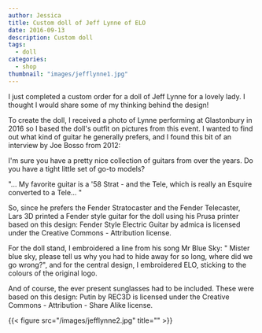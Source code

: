 ```yaml
---
author: Jessica
title: Custom doll of Jeff Lynne of ELO
date: 2016-09-13
description: Custom doll
tags:
  - doll
categories:
  - shop
thumbnail: "images/jefflynne1.jpg"
---
```

I just completed a custom order for a doll of Jeff Lynne for a lovely lady. I thought I would share some of my thinking behind the design!

To create the doll, I received a photo of Lynne performing at Glastonbury in 2016 so I based the doll's outfit on pictures from this event. I wanted to find out what kind of guitar he generally prefers, and I found this bit of an interview by Joe Bosso from 2012: 

I'm sure you have a pretty nice collection of guitars from over the years. Do you have a tight little set of go-to models?

"... My favorite guitar is a '58 Strat - and the Tele, which is really an Esquire converted to a Tele... "

So, since he prefers the Fender Stratocaster and the Fender Telecaster, Lars 3D printed a Fender style guitar for the doll using his Prusa printer based on this design:
Fender Style Electric Guitar by admica is licensed under the Creative Commons - Attribution license.

For the doll stand, I embroidered a line from his song Mr Blue Sky: " Mister blue sky, please tell us why you had to hide away for so long, where did we go wrong?", and for the central design, I embroidered ELO, sticking to the colours of the original logo. 

And of course, the ever present sunglasses had to be included. These were based on this design:
Putin by REC3D is licensed under the Creative Commons - Attribution - Share Alike license.


{{< figure src="/images/jefflynne2.jpg" title="" >}}
